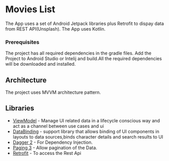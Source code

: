 # Movies List

The App uses a set of Android Jetpack libraries plus Retrofit to dispay data from REST API(Unsplash). The App uses Kotlin.

### Prerequisites

The project has all required dependencies in the gradle files. 
Add the Project to Android Studio or Intelij and build.All the required dependencies will be downloaded and installed.

## Architecture

The project uses MVVM architecture pattern.

## Libraries 

* [ViewModel](https://developer.android.com/topic/libraries/architecture/viewmodel/) - Manage UI related data in a lifecycle conscious way and act as a channel between use cases and ui
* [DataBinding](https://developer.android.com/topic/libraries/data-binding) - support library that allows binding of UI components in layouts to data sources,binds character details and search results to UI
* [Dagger 2](https://dagger.dev/dev-guide/) - For Dependency Injection.
* [Paging 3](https://developer.android.com/topic/libraries/architecture/paging/v3-overview?hl=in) - Allow pagination of the Data.
* [Retrofit](https://square.github.io/retrofit/) - To access the Rest Api


